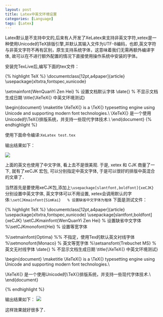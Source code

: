 ```yaml
---
layout: post
title: Latex中英文环境设置
categories: [Language]
tags: [Latex]
---
```


Latex默认是不支持中文的,后来有人开发了XeLatex来支持非英文字符,xetex是一种使用Unicode的TeX排版引擎,并默认其输入文件为UTF-8编码，也即,英文字符与非英文字符不再有区别，原生支持系统字体，这意味着我们无需再额外编译字体, 故可以在不进行额外配置的情况下直接使用操作系统中安装的字体。

安装完TexLive后,编写下面的tex文件：

{% highlight TeX %}
\documentclass[12pt,a4paper]{article}
\usepackage{xltxtra,fontspec,xunicode}

\setmainfont{WenQuanYi Zen Hei} % 设置文档默认字体
\date{} % 不显示文档生成日期
\title{\XeTeX{} 中英文环境测试}

\begin{document}
\maketitle
\XeTeX{} is a \TeX{} typesetting engine using Unicode and supporting modern font technologies.\\
\XeTeX{} 是一个使用Unicode的\TeX{}排版系统，并支持一些现代字体技术.\\
\end{document}
{% endhighlight %}

使用下面命令编译:`XeLatex test.tex`

输出结果如下：

![](/images/latex1.png)

上面的英文也使用了中文字体, 看上去不是很美观. 于是, xetex 和 CJK 商量了一下, 就有了xeCJK 宏包, 可以分别指定中英文字体, 于是可以很好的排版中英混合的文章了．

当然首先是要使用xeCJK包,添加上`\usepackage[slantfont,boldfont]{xeCJK}`
分别设置中英文字体, 英文字体可以不用设置, xetex会调用默认的字体:`\setCJKmainfont{SimKai}   % 设置缺省中文字体为楷体`
下面是测试文件：

{% highlight TeX %}
	\documentclass[12pt,a4paper]{article}
\usepackage{xltxtra,fontspec,xunicode}
\usepackage[slantfont,boldfont]{xeCJK}
\setCJKmainfont{WenQuanYi Zen Hei}   % 设置缺省中文字体
%\setCJKmonofont{Hei}   % 设置等宽字体

%\setmainfont{Optima}   %% 不指定，使用Tex的默认英文衬线字体
%\setmonofont{Monaco}   % 英文等宽字体
%\setsansfont{Trebuchet MS} % 英文无衬线字体
\date{} % 不显示文档生成日期
\title{\XeTeX{} 中英文环境测试}

\begin{document}
\maketitle
\XeTeX{} is a \TeX{} typesetting engine using Unicode and supporting modern font technologies.\\

\XeTeX{} 是一个使用Unicode的\TeX{}排版系统，并支持一些现代字体技术.\\
\end{document}

 {% endhighlight %}

输出结果如下：
![](/images/latex2.png)

这样效果就好很多了．

